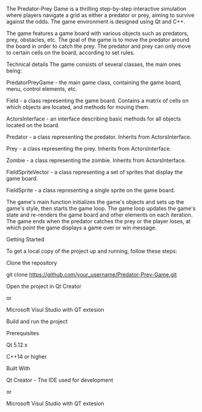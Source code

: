 The Predator-Prey Game is a thrilling step-by-step interactive simulation where players navigate a grid as either a predator or prey, aiming to survive against the odds. 
The game environment is designed using Qt and C++.

The game features a game board with various objects such as predators, prey, obstacles, etc. 
The goal of the game is to move the predator around the board in order to catch the prey.
The predator and prey can only move to certain cells on the board, according to set rules.

Technical details
The game consists of several classes, the main ones being:

PredatorPreyGame - the main game class, containing the game board, menu, control elements, etc.

Field - a class representing the game board. Contains a matrix of cells on which objects are located, and methods for moving them.

ActorsInterface - an interface describing basic methods for all objects located on the board.

Predator - a class representing the predator. Inherits from ActorsInterface.

Prey - a class representing the prey. Inherits from ActorsInterface.

Zombie - a class representing the zombie. Inherits from ActorsInterface.

FieldSpriteVector - a class representing a set of sprites that display the game board.

FieldSprite - a class representing a single sprite on the game board.

The game's main function initializes the game's objects and sets up the game's style, then starts the game loop. 
The game loop updates the game's state and re-renders the game board and other elements on each iteration. 
The game ends when the predator catches the prey or the player loses, at which point the game displays a game over or win message.

Getting Started

To get a local copy of the project up and running, follow these steps:

Clone the repository

git clone https://github.com/your_username/Predator-Prey-Game.git

Open the project in Qt Creator 

or

Microsoft Visul Studio with QT extesion

Build and run the project

Prerequisites

Qt 5.12.x

C++14 or higher

Built With

Qt Creator - The IDE used for development

or

Microsoft Visul Studio with QT extesion
